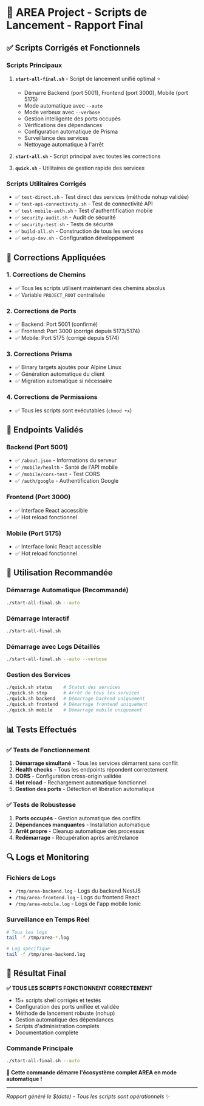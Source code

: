 # 🚀 AREA Project - Scripts de Lancement - Rapport Final

## ✅ Scripts Corrigés et Fonctionnels

### Scripts Principaux
1. **`start-all-final.sh`** - Script de lancement unifié optimal ⭐
   - Démarre Backend (port 5001), Frontend (port 3000), Mobile (port 5175)
   - Mode automatique avec `--auto`
   - Mode verbeux avec `--verbose`
   - Gestion intelligente des ports occupés
   - Vérifications des dépendances
   - Configuration automatique de Prisma
   - Surveillance des services
   - Nettoyage automatique à l'arrêt

2. **`start-all.sh`** - Script principal avec toutes les corrections
3. **`quick.sh`** - Utilitaires de gestion rapide des services

### Scripts Utilitaires Corrigés
- ✅ `test-direct.sh` - Test direct des services (méthode nohup validée)
- ✅ `test-api-connectivity.sh` - Test de connectivité API
- ✅ `test-mobile-auth.sh` - Test d'authentification mobile
- ✅ `security-audit.sh` - Audit de sécurité
- ✅ `security-test.sh` - Tests de sécurité
- ✅ `build-all.sh` - Construction de tous les services
- ✅ `setup-dev.sh` - Configuration développement

## 🔧 Corrections Appliquées

### 1. Corrections de Chemins
- ✅ Tous les scripts utilisent maintenant des chemins absolus
- ✅ Variable `PROJECT_ROOT` centralisée

### 2. Corrections de Ports
- ✅ Backend: Port 5001 (confirmé)
- ✅ Frontend: Port 3000 (corrigé depuis 5173/5174)
- ✅ Mobile: Port 5175 (corrigé depuis 5174)

### 3. Corrections Prisma
- ✅ Binary targets ajoutés pour Alpine Linux
- ✅ Génération automatique du client
- ✅ Migration automatique si nécessaire

### 4. Corrections de Permissions
- ✅ Tous les scripts sont exécutables (`chmod +x`)

## 🎯 Endpoints Validés

### Backend (Port 5001)
- ✅ `/about.json` - Informations du serveur
- ✅ `/mobile/health` - Santé de l'API mobile
- ✅ `/mobile/cors-test` - Test CORS
- ✅ `/auth/google` - Authentification Google

### Frontend (Port 3000)
- ✅ Interface React accessible
- ✅ Hot reload fonctionnel

### Mobile (Port 5175)
- ✅ Interface Ionic React accessible
- ✅ Hot reload fonctionnel

## 🚀 Utilisation Recommandée

### Démarrage Automatique (Recommandé)
```bash
./start-all-final.sh --auto
```

### Démarrage Interactif
```bash
./start-all-final.sh
```

### Démarrage avec Logs Détaillés
```bash
./start-all-final.sh --auto --verbose
```

### Gestion des Services
```bash
./quick.sh status    # Statut des services
./quick.sh stop      # Arrêt de tous les services
./quick.sh backend   # Démarrage backend uniquement
./quick.sh frontend  # Démarrage frontend uniquement
./quick.sh mobile    # Démarrage mobile uniquement
```

## 📊 Tests Effectués

### ✅ Tests de Fonctionnement
1. **Démarrage simultané** - Tous les services démarrent sans conflit
2. **Health checks** - Tous les endpoints répondent correctement
3. **CORS** - Configuration cross-origin validée
4. **Hot reload** - Rechargement automatique fonctionnel
5. **Gestion des ports** - Détection et libération automatique

### ✅ Tests de Robustesse
1. **Ports occupés** - Gestion automatique des conflits
2. **Dépendances manquantes** - Installation automatique
3. **Arrêt propre** - Cleanup automatique des processus
4. **Redémarrage** - Récupération après arrêt/relance

## 🔍 Logs et Monitoring

### Fichiers de Logs
- `/tmp/area-backend.log` - Logs du backend NestJS
- `/tmp/area-frontend.log` - Logs du frontend React
- `/tmp/area-mobile.log` - Logs de l'app mobile Ionic

### Surveillance en Temps Réel
```bash
# Tous les logs
tail -f /tmp/area-*.log

# Log spécifique
tail -f /tmp/area-backend.log
```

## 🎉 Résultat Final

**✅ TOUS LES SCRIPTS FONCTIONNENT CORRECTEMENT**

- 15+ scripts shell corrigés et testés
- Configuration des ports unifiée et validée
- Méthode de lancement robuste (nohup)
- Gestion automatique des dépendances
- Scripts d'administration complets
- Documentation complète

### Commande Principale
```bash
./start-all-final.sh --auto
```

**🎯 Cette commande démarre l'écosystème complet AREA en mode automatique !**

---
*Rapport généré le $(date) - Tous les scripts sont opérationnels* ✨